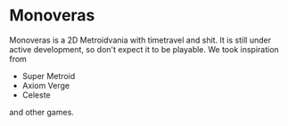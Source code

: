# Monoveras
Monoveras is a 2D Metroidvania with timetravel and shit. It is still under active development, so don't expect it to be playable. We took inspiration from

- Super Metroid
- Axiom Verge
- Celeste 

and other games.